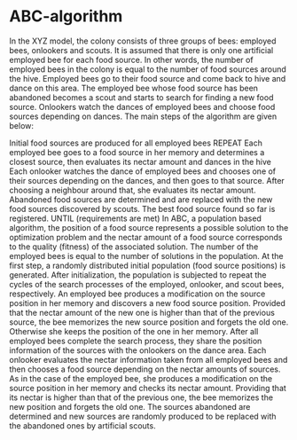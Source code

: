 # ABC-algorithm

In the XYZ model, the colony consists of three groups of bees: employed bees, onlookers and scouts. It is assumed that there is only one artificial employed bee for each food source. In other words, the number of employed bees in the colony is equal to the number of food sources around the hive. Employed bees go to their food source and come back to hive and dance on this area. The employed bee whose food source has been abandoned becomes a scout and starts to search for finding a new food source. Onlookers watch the dances of employed bees and choose food sources depending on dances. The main steps of the algorithm are given below:

Initial food sources are produced for all employed bees
REPEAT
Each employed bee goes to a food source in her memory and determines a closest source, then evaluates its nectar amount and dances in the hive
Each onlooker watches the dance of employed bees and chooses one of their sources depending on the dances, and then goes to that source. After choosing a neighbour around that, she evaluates its nectar amount.
Abandoned food sources are determined and are replaced with the new food sources discovered by scouts.
The best food source found so far is registered.
UNTIL (requirements are met)
In ABC, a population based algorithm, the position of a food source represents a possible solution to the optimization problem and the nectar amount of a food source corresponds to the quality (fitness) of the associated solution. The number of the employed bees is equal to the number of solutions in the population. At the first step, a randomly distributed initial population (food source positions) is generated. After initialization, the population is subjected to repeat the cycles of the search processes of the employed, onlooker, and scout bees, respectively. An employed bee produces a modification on the source position in her memory and discovers a new food source position. Provided that the nectar amount of the new one is higher than that of the previous source, the bee memorizes the new source position and forgets the old one. Otherwise she keeps the position of the one in her memory. After all employed bees complete the search process, they share the position information of the sources with the onlookers on the dance area. Each onlooker evaluates the nectar information taken from all employed bees and then chooses a food source depending on the nectar amounts of sources. As in the case of the employed bee, she produces a modification on the source position in her memory and checks its nectar amount. Providing that its nectar is higher than that of the previous one, the bee memorizes the new position and forgets the old one. The sources abandoned are determined and new sources are randomly produced to be replaced with the abandoned ones by artificial scouts.

